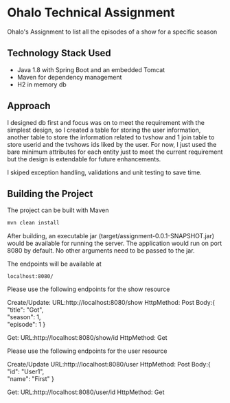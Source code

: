 # Ohalo Technical Assignment
Ohalo's Assignment to list all the episodes of a show for a specific season

## Technology Stack Used

* Java 1.8 with Spring Boot and an embedded Tomcat
* Maven for dependency management
* H2 in memory db

## Approach

I designed db first and focus was on to meet the requirement with the simplest design, so I created a table for storing the user information, another table to store the information related to tvshow and 1 join table to store userid and the tvshows ids liked by the user.
For now, I just used the bare minimum attributes for each entity just to meet the current requirement but the design is extendable for future enhancements.

I skiped exception handling, validations and unit testing to save time.

## Building the Project

The project can be built with Maven 
``` java
mvn clean install
```

After building, an executable jar (target/assignment-0.0.1-SNAPSHOT.jar) would be available for running the server. The application would run on port 8080 by default. No other arguments need to be passed to the jar.

The endpoints will be available at 
``` 
localhost:8080/
```

Please use the following endpoints for the show resource

Create/Update:
URL:http://localhost:8080/show
HttpMethod: Post
Body:{  
		"title": "Got",  
		"season": 1,  
		"episode": 1
    }   
	
Get:
URL:http://localhost:8080/show/id
HttpMethod: Get

	
Please use the following endpoints for the user resource

Create/Update
URL:http://localhost:8080/user
HttpMethod: Post
Body:{  
		"id": "User1",  
		"name": "First"
     }   
	 
Get:
URL:http://localhost:8080/user/id
HttpMethod: Get 
